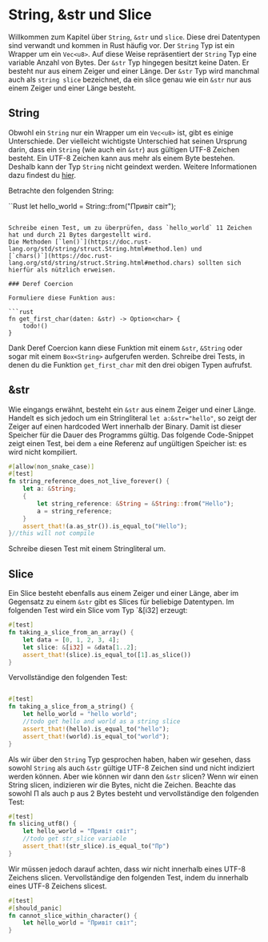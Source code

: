 # String, &str und Slice

Willkommen zum Kapitel über `String`, `&str` und `slice`.
Diese drei Datentypen sind verwandt und kommen in Rust häufig vor.
Der `String` Typ ist ein Wrapper um ein `Vec<u8>`.
Auf diese Weise repräsentiert der `String` Typ eine variable Anzahl von Bytes.
Der `&str` Typ hingegen besitzt keine Daten. Er besteht nur aus einem Zeiger und einer Länge.
Der `&str` Typ wird manchmal auch als `string slice` bezeichnet, da ein slice genau wie ein `&str` nur aus einem Zeiger und einer Länge besteht.

## String

Obwohl ein `String` nur ein Wrapper um ein `Vec<u8>` ist, gibt es einige Unterschiede.
Der vielleicht wichtigste Unterschied hat seinen Ursprung darin, dass ein `String` (wie auch ein `&str`) aus gültigen UTF-8 Zeichen besteht. Ein UTF-8 Zeichen kann aus mehr als einem Byte bestehen. Deshalb kann der Typ `String` nicht geindext werden. Weitere Informationen dazu findest du [hier](https://doc.rust-lang.org/book/ch08-02-strings.html#internal-representation).

Betrachte den folgenden String:

``Rust
let hello_world = String::from("Привіт світ");

````

Schreibe einen Test, um zu überprüfen, dass `hello_world` 11 Zeichen hat und durch 21 Bytes dargestellt wird.
Die Methoden [`len()`](https://doc.rust-lang.org/std/string/struct.String.html#method.len) und
[`chars()`](https://doc.rust-lang.org/std/string/struct.String.html#method.chars) sollten sich hierfür als nützlich erweisen.

### Deref Coercion

Formuliere diese Funktion aus:

```rust
fn get_first_char(daten: &str) -> Option<char> {
    todo!()
}
````

Dank Deref Coercion kann diese Funktion mit einem `&str`, `&String` oder sogar mit einem `Box<String>` aufgerufen werden.
Schreibe drei Tests, in denen du die Funktion `get_first_char` mit den drei obigen Typen aufrufst.

## &str

Wie eingangs erwähnt, besteht ein `&str` aus einem Zeiger und einer Länge.
Handelt es sich jedoch um ein Stringliteral `let a:&str="hello"`, so zeigt der Zeiger auf einen hardcoded Wert innerhalb der Binary.
Damit ist dieser Speicher für die Dauer des Programms gültig. Das folgende Code-Snippet zeigt einen Test, bei dem `a` eine Referenz auf ungültigen Speicher ist: es wird nicht kompiliert.

```rust
#[allow(non_snake_case)]
#[test]
fn string_reference_does_not_live_forever() {
    let a: &String;
    {
        let string_reference: &String = &String::from("Hello");
        a = string_reference;
    }
    assert_that!(a.as_str()).is_equal_to("Hello");
}//this will not compile
```

Schreibe diesen Test mit einem Stringliteral um.

## Slice

Ein Slice besteht ebenfalls aus einem Zeiger und einer Länge,
aber im Gegensatz zu einem `&str` gibt es Slices für beliebige Datentypen.
Im folgenden Test wird ein Slice vom Typ `&[i32] erzeugt:

```rust
#[test]
fn taking_a_slice_from_an_array() {
    let data = [0, 1, 2, 3, 4];
    let slice: &[i32] = &data[1..2];
    assert_that!(slice).is_equal_to([1].as_slice())
}
```

Vervollständige den folgenden Test:

```rust

#[test]
fn taking_a_slice_from_a_string() {
    let hello_world = "hello world";
    //todo get hello and world as a string slice
    assert_that!(hello).is_equal_to("hello");
    assert_that!(world).is_equal_to("world");
}
```

Als wir über den `String` Typ gesprochen haben,
haben wir gesehen, dass sowohl `String` als auch `&str` gültige UTF-8 Zeichen sind und nicht indiziert werden können.
Aber wie können wir dann den `&str` slicen?
Wenn wir einen String slicen, indizieren wir die Bytes, nicht die Zeichen.
Beachte das sowohl П als auch р aus 2 Bytes besteht und vervollständige den folgenden Test:

```rust
#[test]
fn slicing_utf8() {
    let hello_world = "Привіт світ";
    //todo get str_slice variable
    assert_that!(str_slice).is_equal_to("Пр")
}
```

Wir müssen jedoch darauf achten, dass wir nicht innerhalb eines UTF-8 Zeichens slicen.
Vervollständige den folgenden Test, indem du innerhalb eines UTF-8 Zeichens slicest.

```rust
#[test]
#[should_panic]
fn cannot_slice_within_character() {
    let hello_world = "Привіт світ";
}
```
